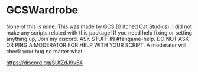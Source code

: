 # GCSWardrobe
None of this is mine. This was made by GCS (Glitched Cat Studios).
I did not make any scripts related with this package! If you need help fixing or setting anything up, Join my discord.
ASK STUFF IN #fangame-help. DO NOT ASK OR PING A MODERATOR FOR HELP WITH YOUR SCRIPT. A moderator will check your bug no matter what.

https://discord.gg/SUfZdJ9v54
